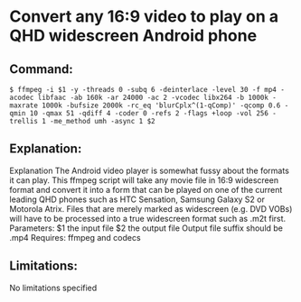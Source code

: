 # Convert any 16:9 video to play on a QHD widescreen Android phone

## Command:
```
$ ffmpeg -i $1 -y -threads 0 -subq 6 -deinterlace -level 30 -f mp4 -acodec libfaac -ab 160k -ar 24000 -ac 2 -vcodec libx264 -b 1000k -maxrate 1000k -bufsize 2000k -rc_eq 'blurCplx^(1-qComp)' -qcomp 0.6 -qmin 10 -qmax 51 -qdiff 4 -coder 0 -refs 2 -flags +loop -vol 256 -trellis 1 -me_method umh -async 1 $2
```

## Explanation:
Explanation
The Android video player is somewhat fussy about the formats it can play. This ffmpeg script will take any movie file in 16:9 widescreen format and convert it into a form that can be played on one of the current leading QHD phones such as HTC Sensation, Samsung Galaxy S2 or Motorola Atrix. Files that are merely marked as widescreen (e.g. DVD VOBs) will have to be processed into a true widescreen format such as .m2t first.
Parameters:
$1 the input file
$2 the output file
Output file suffix should be .mp4
Requires:
ffmpeg and codecs

## Limitations:
No limitations specified

